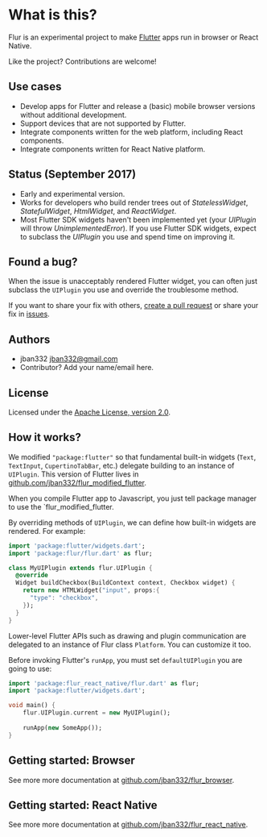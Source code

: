 # What is this?

Flur is an experimental project to make [Flutter](https://flutter.io) apps run in browser or React Native.

Like the project? Contributions are welcome!

## Use cases
* Develop apps for Flutter and release a (basic) mobile browser versions without additional development.
* Support devices that are not supported by Flutter.
* Integrate components written for the web platform, including React components.
* Integrate components written for React Native platform.

## Status (September 2017)
* Early and experimental version.
* Works for developers who build render trees out of _StatelessWidget_, _StatefulWidget_, _HtmlWidget_, and _ReactWidget_.
* Most Flutter SDK widgets haven't been implemented yet (your _UIPlugin_ will throw _UnimplementedError_). If you use Flutter SDK widgets, expect to subclass the _UIPlugin_ you use and spend time on improving it.

## Found a bug?
When the issue is unacceptably rendered Flutter widget, you can often just subclass the `UIPlugin` you use and override the troublesome method.

If you want to share your fix with others, [create a pull request](https://github.com/jban332/chick/pulls) or share your fix in [issues](https://github.com/jban332/chick/issues).

## Authors
  * jban332 <jban332@gmail.com>
  * Contributor? Add your name/email here.

## License

Licensed under the [Apache License, version 2.0](LICENSE).

## How it works?
We modified `"package:flutter"` so that fundamental built-in widgets (`Text`, `TextInput`, `CupertinoTabBar`, etc.) delegate building to an instance of `UIPlugin`.
This version of Flutter lives in [github.com/jban332/flur_modified_flutter](https://github.com/jban332/flur_modified_flutter).

When you compile Flutter app to Javascript, you just tell package manager to use the `flur_modified_flutter.

By overriding methods of `UIPlugin`, we can define how built-in widgets are rendered.
For example:

```dart
import 'package:flutter/widgets.dart';
import 'package:flur/flur.dart' as flur;

class MyUIPlugin extends flur.UIPlugin {
  @override
  Widget buildCheckbox(BuildContext context, Checkbox widget) {
    return new HTMLWidget("input", props:{
      "type": "checkbox",
    });
  }
}
```

Lower-level Flutter APIs such as drawing and plugin communication are delegated to an instance of Flur class `Platform`.
You can customize it too.

Before invoking Flutter's `runApp`, you must set `defaultUIPlugin` you are going to use:

```dart
import 'package:flur_react_native/flur.dart' as flur;
import 'package:flutter/widgets.dart';

void main() {
    flur.UIPlugin.current = new MyUIPlugin();
    
    runApp(new SomeApp());
}
```

## Getting started: Browser

See more more documentation at [github.com/jban332/flur_browser](https://github.com/jban332/flur_react_native).

## Getting started: React Native

See more more documentation at [github.com/jban332/flur_react_native](https://github.com/jban332/flur_react_native).